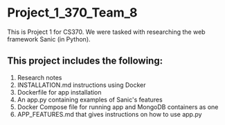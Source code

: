 # Project_1_370_Team_8

This is Project 1 for CS370. We were tasked with researching the web framework Sanic (in Python).

## This project includes the following:
1. Research notes
2. INSTALLATION.md instructions using Docker
3. Dockerfile for app installation
4. An app.py containing examples of Sanic's features
5. Docker Compose file for running app and MongoDB containers as one
6. APP_FEATURES.md that gives instructions on how to use app.py
